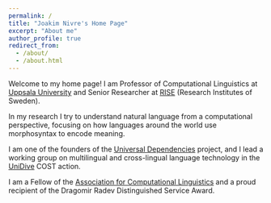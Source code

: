 ```yaml
---
permalink: /
title: "Joakim Nivre's Home Page"
excerpt: "About me"
author_profile: true
redirect_from: 
  - /about/
  - /about.html
---
```


Welcome to my home page! I am Professor of Computational Linguistics at [Uppsala University](https://www.katalog.uu.se/profile/?id=N5-800) and Senior Researcher at [RISE](https://www.ri.se/sv/person/joakim-nivre) (Research Institutes of Sweden). 

In my research I try to understand natural language from a computational perspective, focusing on how languages around the world use morphosyntax to encode meaning. 

I am one of the founders of the [Universal Dependencies](https://universaldependencies.org) project, and I lead a working group on multilingual and cross-lingual language technology in the [UniDive](https://www.cost.eu/actions/CA21167/) COST action. 

I am a Fellow of the [Association for Computational Linguistics](https://www.aclweb.org/portal/) and a proud recipient of the Dragomir Radev Distinguished Service Award.



